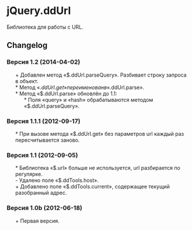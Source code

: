 # jQuery.ddUrl
Библиотека для работы с URL.

## Changelog
### Версия 1.2 (2014-04-02)
* \+ Добавлен метод «$.ddUrl.parseQuery». Разбивает строку запроса в объект.
* \* Метод «$.ddUrl.get» переименован в «$.ddUrl.parse».
* \* Метод «$.ddUrl.parse» обновлён до 1.1:
	* \* Поля «query» и «hash» обрабатываются методом «$.ddUrl.parseQuery».

### Версия 1.1.1 (2012-09-17)
* \* При вызове метода «$.ddUrl.get» без параметров url каждый раз пересчитывается заново.

### Версия 1.1 (2012-09-05)
* \* Библиотека «$.url» больше не используется, url разбирается по регулярке.
* \- Удалено поле «$.ddTools.host».
* \+ Добавлено поле «$.ddTools.current», содержащее текущий разобранный адрес.

### Версия 1.0b (2012-06-18)
* \+ Первая версия.

<style>ul{list-style:none;}</style>